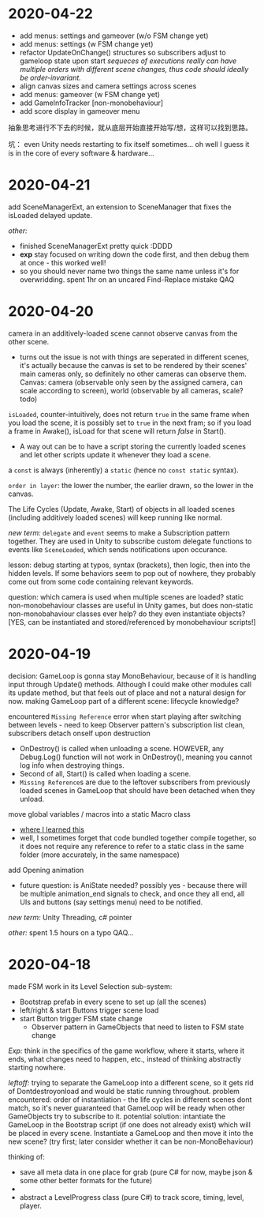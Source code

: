 # 2020-04-22
- add menus: settings and gameover (w/o FSM change yet)
- add menus: settings (w FSM change yet)
- refactor UpdateOnChange() structures so subscribers adjust to gameloop state upon start
*sequeces of executions really can have multiple orders with different scene changes, thus code should ideally be order-invariant.*
- align canvas sizes and camera settings across scenes
- add menus: gameover (w FSM change yet)
- add GameInfoTracker [non-monobehaviour]
- add score display in gameover menu

抽象思考进行不下去的时候，就从底层开始直接开始写/想，这样可以找到思路。

坑： even Unity needs restarting to fix itself sometimes... oh well I guess it is in the core of every software & hardware...

# 2020-04-21
add SceneManagerExt, an extension to SceneManager that fixes the isLoaded delayed update.

*other:*
- finished SceneManagerExt pretty quick :DDDD
- **exp** stay focused on writing down the code first, and then debug them at once - this worked well!
- so you should never name two things the same name unless it's for overwridding. spent 1hr on an uncared Find-Replace mistake QAQ 

# 2020-04-20
camera in an additively-loaded scene cannot observe canvas from the other scene.
- turns out the issue is not with things are seperated in different scenes, it's actually because the canvas is set to be rendered by their scenes' main cameras only, so definitely no other cameras can observe them.
Canvas: camera (observable only seen by the assigned camera, can scale according to screen), world (observable by all cameras, scale?todo) 

`isLoaded`, counter-intuitively, does not return `true` in the same frame when you load the scene, it is possibly set to `true` in the next fram; so if you load a frame in Awake(), isLoad for that scene will return *false* in Start(). 
- A way out can be to have a script storing the currently loaded scenes and let other scripts update it whenever they load a scene.
<!-- I spent long time debugging the extra scene problem, because I did not realize that a scene does not magically show up. If I trace code that has 'LoadScene' in it, I'm bound to be looking at the lines that wrongly generates the frame, and the bug is bound to be in there. -->

a `const` is always (inherently) a `static` (hence no `const static` syntax).

`order in layer`: the lower the number, the earlier drawn, so the lower in the canvas. 

The Life Cycles (Update, Awake, Start) of objects in all loaded scenes (including additively loaded scenes) will keep running like normal. 

*new term:* 
	`delegate` and `event` seems to make a Subscription pattern together. They are used in Unity to subscribe custom delegate functions to events like `SceneLoaded`, which sends notifications upon occurance.

lesson: debug starting at typos, syntax (brackets), then logic, then into the hidden levels. 
If some behaviors seem to pop out of nowhere, they probably come out from some code containing relevant keywords.

question:
	which camera is used when multiple scenes are loaded?
	static non-monobehaviour classes are useful in Unity games, but does non-static non-monobahaviour classes ever help? do they even instantiate objects? \[YES, can be instantiated and stored/referenced by monobehaviour scripts!\]

# 2020-04-19
decision: GameLoop is gonna stay MonoBehaviour, because of it is handling input through Update() methods. Although I could make other modules call its update method, but that feels out of place and not a natural design for now.
making GameLoop part of a different scene: lifecycle knowledge?

encountered `Missing Reference` error when start playing after switching between levels - need to keep Observer pattern's subscription list clean, subscribers detach onself upon destruction
- OnDestroy() is called when unloading a scene. HOWEVER, any Debug.Log() function will not work in OnDestroy(), meaning you cannot log info when destroying things.
- Second of all, Start() is called when loading a scene.
- `Missing Reference`s are due to the leftover subscribers from previously loaded scenes in GameLoop that should have been detached when they unload.

move global variables / macros into a static Macro class
- [where I learned this](https://stackoverflow.com/questions/14368129/how-to-use-global-variables-in-c)
- well, I sometimes forget that code bundled together compile together, so it does not require any reference to refer to a static class in the same folder (more accurately, in the same namespace)

add Opening animation
- future question: is AniState needed? possibly yes - because there will be multiple animation_end signals to check, and once they all end, all UIs and buttons (say settings menu) need to be notified.

*new term:*
	Unity Threading, c# pointer

*other:*
	spent 1.5 hours on a typo QAQ...

# 2020-04-18
made FSM work in its Level Selection sub-system:
- Bootstrap prefab in every scene to set up (all the scenes)
- left/right & start Buttons trigger scene load
- start Button trigger FSM state change
	- Observer pattern in GameObjects that need to listen to FSM state change

*Exp:*
think in the specifics of the game workflow, where it starts, where it ends, what changes need to happen, etc., instead of thinking abstractly starting nowhere.

*leftoff:*
trying to separate the GameLoop into a different scene, so it gets rid of Dontdestroyonload and would be static running throughout. 
problem encountered: order of instantiation - the life cycles in different scenes dont match, so it's never guaranteed that GameLoop will be ready when other GameObjects try to subscribe to it.
potential solution: intantiate the GameLoop in the Bootstrap script (if one does not already exist) which will be placed in every scene. Instantiate a GameLoop and then move it into the new scene? (try first; later consider whether it can be non-MonoBehaviour)


thinking of:
- save all meta data in one place for grab (pure C# for now, maybe json & some other better formats for the future)
- 
- abstract a LevelProgress class (pure C#) to track score, timing, level, player.

